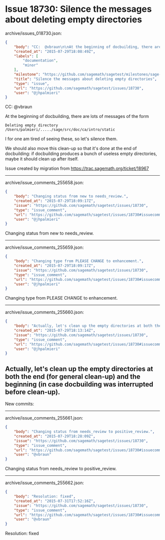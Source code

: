 # Issue 18730: Silence the messages about deleting empty directories

archive/issues_018730.json:
```json
{
    "body": "CC:  @vbraun\n\nAt the beginning of docbuilding, there are lots of messages of the form\n\n```\nDeleting empty directory /Users/palmieri/...../sage/src/doc/ca/intro/static\n```\n\nI for one am tired of seeing these, so let's silence them.\n\nWe should also move this clean-up so that it's done at the end of docbuilding: if docbuilding produces a bunch of useless empty directories, maybe it should clean up after itself.\n\n\nIssue created by migration from https://trac.sagemath.org/ticket/18967\n\n",
    "created_at": "2015-07-29T18:08:49Z",
    "labels": [
        "documentation",
        "minor"
    ],
    "milestone": "https://github.com/sagemath/sagetest/milestones/sage-6.9",
    "title": "Silence the messages about deleting empty directories",
    "type": "issue",
    "url": "https://github.com/sagemath/sagetest/issues/18730",
    "user": "@jhpalmieri"
}
```
CC:  @vbraun

At the beginning of docbuilding, there are lots of messages of the form

```
Deleting empty directory /Users/palmieri/...../sage/src/doc/ca/intro/static
```

I for one am tired of seeing these, so let's silence them.

We should also move this clean-up so that it's done at the end of docbuilding: if docbuilding produces a bunch of useless empty directories, maybe it should clean up after itself.


Issue created by migration from https://trac.sagemath.org/ticket/18967





---

archive/issue_comments_255658.json:
```json
{
    "body": "Changing status from new to needs_review.",
    "created_at": "2015-07-29T18:09:17Z",
    "issue": "https://github.com/sagemath/sagetest/issues/18730",
    "type": "issue_comment",
    "url": "https://github.com/sagemath/sagetest/issues/18730#issuecomment-255658",
    "user": "@jhpalmieri"
}
```

Changing status from new to needs_review.



---

archive/issue_comments_255659.json:
```json
{
    "body": "Changing type from PLEASE CHANGE to enhancement.",
    "created_at": "2015-07-29T18:09:17Z",
    "issue": "https://github.com/sagemath/sagetest/issues/18730",
    "type": "issue_comment",
    "url": "https://github.com/sagemath/sagetest/issues/18730#issuecomment-255659",
    "user": "@jhpalmieri"
}
```

Changing type from PLEASE CHANGE to enhancement.



---

archive/issue_comments_255660.json:
```json
{
    "body": "Actually, let's clean up the empty directories at both the end (for general clean-up) and the beginning (in case docbuilding was interrupted before clean-up).\n----\nNew commits:",
    "created_at": "2015-07-29T18:13:14Z",
    "issue": "https://github.com/sagemath/sagetest/issues/18730",
    "type": "issue_comment",
    "url": "https://github.com/sagemath/sagetest/issues/18730#issuecomment-255660",
    "user": "@jhpalmieri"
}
```

Actually, let's clean up the empty directories at both the end (for general clean-up) and the beginning (in case docbuilding was interrupted before clean-up).
----
New commits:



---

archive/issue_comments_255661.json:
```json
{
    "body": "Changing status from needs_review to positive_review.",
    "created_at": "2015-07-29T18:28:09Z",
    "issue": "https://github.com/sagemath/sagetest/issues/18730",
    "type": "issue_comment",
    "url": "https://github.com/sagemath/sagetest/issues/18730#issuecomment-255661",
    "user": "@vbraun"
}
```

Changing status from needs_review to positive_review.



---

archive/issue_comments_255662.json:
```json
{
    "body": "Resolution: fixed",
    "created_at": "2015-07-31T17:52:16Z",
    "issue": "https://github.com/sagemath/sagetest/issues/18730",
    "type": "issue_comment",
    "url": "https://github.com/sagemath/sagetest/issues/18730#issuecomment-255662",
    "user": "@vbraun"
}
```

Resolution: fixed
